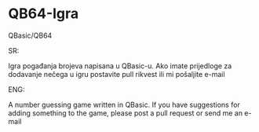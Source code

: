 # QB64-Igra
QBasic/QB64

SR: 

Igra pogađanja brojeva napisana u QBasic-u.
Ako imate prijedloge za dodavanje nečega u igru postavite pull rikvest ili mi pošaljite e-mail

ENG: 

A number guessing game written in QBasic.
If you have suggestions for adding something to the game, please post a pull request or send me an e-mail
